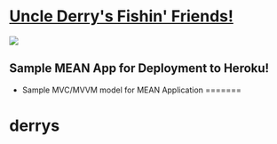 # [Uncle Derry's Fishin' Friends!](https://murmuring-basin-8090.herokuapp.com/#/)

![](http://i.somethingawful.com/cliff/ihateyou/page-119-02.jpg)

## Sample MEAN App for Deployment to Heroku!

- Sample MVC/MVVM model for MEAN Application
=======
# derrys
